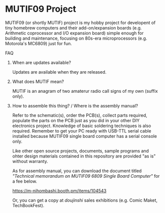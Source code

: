 # MUTIF09 Project

MUTIF09 (or shortly MUTIF) project is my hobby project for developent of tiny homebrew computers and their add-on/expansion boards (e.g. Arithmetic coprocessor and I/O expansion board) simple enough for building and maintenance, focusing on 80s-era microprocessors (e.g. Motorola's MC6809) just for fun.

FAQ

1. When are updates available?

    Updates are available when they are released.

2. What does MUTIF mean?

    MUTIF is an anagram of two amaterur radio call signs of my own (suffix only).

3. How to assemble this thing? / Where is the assembly manual?

    Refer to the schematic(s), order the PCB(s), collect parts required, populate the parts on the PCB just as you did in your other DIY electronics project. Knowledge of basic soldering techniques is also required. Remember to get your PC ready with USB-TTL serial cable installed because MUTIF09 single board computer has a serial console only.

    Like other open source projects, documents, sample programs and ohter design materials contained in this repository are provided "as is" without warranty.

    As for assembly manual, you can download the document titled *"Technical memorandum on MUTIF09 6809 Single Board Computer"* for a fee below.

    https://m-nihombashi.booth.pm/items/104543
    
    Or, you can get a copy at *doujinshi* sales exhibitions (e.g. Comic Maket, TechBookFest).
    